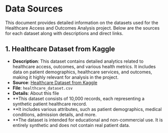 # Data Sources

This document provides detailed information on the datasets used for the Healthcare Access and Outcomes Analysis project. Below are the sources for each dataset along with descriptions and direct links.
## 1. Healthcare Dataset from Kaggle

- **Description**: This dataset contains detailed analytics related to healthcare access, outcomes, and various health metrics. It includes data on patient demographics, healthcare services, and outcomes, making it highly relevant for analysis in the project.
- **Source**: [Healthcare Dataset from Kaggle](https://www.kaggle.com/code/rv1922/health-care-analytics/input)
- **File**: `healthcare_dataset.csv`
- **Details**: About this file
- **This dataset consists of 10,000 records, each representing a synthetic patient healthcare record.
- **It includes various attributes, such as patient demographics, medical conditions, admission details, and more.
- **The dataset is intended for educational and non-commercial use. It is entirely synthetic and does not contain real patient data.
